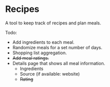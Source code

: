 # Recipes

A tool to keep track of recipes and plan meals.

Todo:
- Add ingredients to each meal.
- Randomize meals for a set number of days.
- Shopping list aggregation.
- ~~Add meal ratings.~~
- Details page that shows all meal information.
  - Ingredients
  - Source (if available: website)
  - ~~Rating~~
